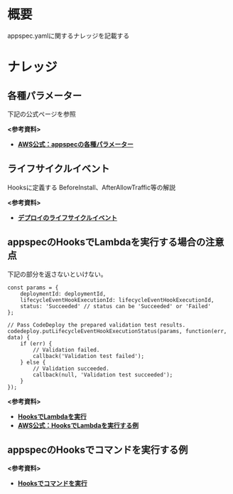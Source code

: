 # 概要
appspec.yamlに関するナレッジを記載する

# ナレッジ
## 各種パラメーター
下記の公式ページを参照

**<参考資料>**  
- [**AWS公式：appspecの各種パラメーター**](https://docs.aws.amazon.com/ja_jp/codedeploy/latest/userguide/reference-appspec-file-structure-resources.html)


## ライフサイクルイベント
Hooksに定義する BeforeInstall、AfterAllowTraffic等の解説

**<参考資料>**  
- [**デプロイのライフサイクルイベント**](https://dev.classmethod.jp/articles/re-introduction-2022-codedeploy/)


## appspecのHooksでLambdaを実行する場合の注意点
下記の部分を返さないといけない。
```
const params = {
    deploymentId: deploymentId,
    lifecycleEventHookExecutionId: lifecycleEventHookExecutionId,
    status: 'Succeeded' // status can be 'Succeeded' or 'Failed'
};

// Pass CodeDeploy the prepared validation test results.
codedeploy.putLifecycleEventHookExecutionStatus(params, function(err, data) {
    if (err) {
        // Validation failed.
        callback('Validation test failed');
    } else {
        // Validation succeeded.
        callback(null, 'Validation test succeeded');
    }
});
```
**<参考資料>**  
- [**HooksでLambdaを実行**](https://blog.foresta.me/posts/codedeploy-hooks-lambda/)
- [**AWS公式：HooksでLambdaを実行する例**](https://docs.aws.amazon.com/ja_jp/codedeploy/latest/userguide/reference-appspec-file-structure-hooks.html)


## appspecのHooksでコマンドを実行する例

**<参考資料>**  
- [**Hooksでコマンドを実行**](https://fukatsu.tech/aws-codedeploy)
